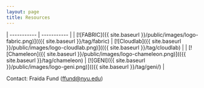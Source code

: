 ```yaml
---
layout: page
title: Resources
---
```


| ----------- | ----------- |
| [![FABRIC]({{ site.baseurl }}/public/images/logo-fabric.png)](({{ site.baseurl }}/tag/fabric)           | [![Cloudlab]({{ site.baseurl }}/public/images/logo-cloudlab.png)](({{ site.baseurl }}/tag/cloudlab)  |
| [![Chameleon]({{ site.baseurl }}/public/images/logo-chameleon.png)](({{ site.baseurl }}/tag/chameleon)  | [![GENI]({{ site.baseurl }}/public/images/logo-geni.png)](({{ site.baseurl }}/tag/geni/)          |


Contact: Fraida Fund (ffund@nyu.edu)

